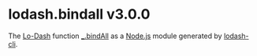 # lodash.bindall v3.0.0

The [Lo-Dash](https://lodash.com/) function [_.bindAll](http://lodash.com/docs#bindAll) as a [Node.js](http://nodejs.org/) module generated by [lodash-cli](https://www.npmjs.com/package/lodash-cli).
